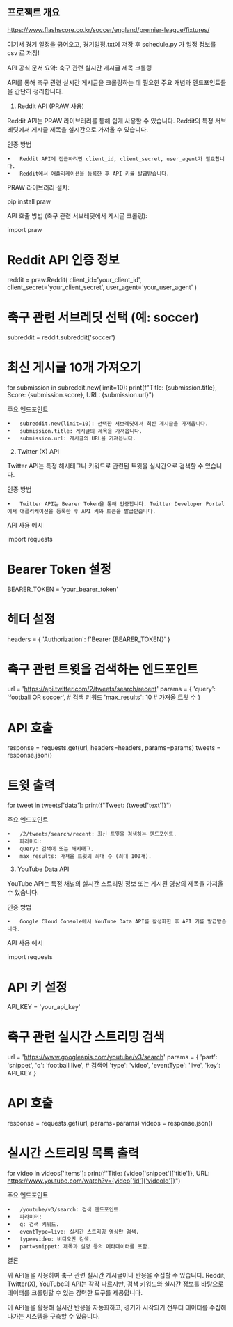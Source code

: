 ## 프로젝트 개요

https://www.flashscore.co.kr/soccer/england/premier-league/fixtures/

여기서 경기 일정을 긁어오고, 경기일정.txt에 저장 후 schedule.py 가 일정 정보를 csv 로 저장!

API 공식 문서 요약: 축구 관련 실시간 게시글 제목 크롤링

API를 통해 축구 관련 실시간 게시글을 크롤링하는 데 필요한 주요 개념과 엔드포인트들을 간단히 정리합니다.

1. Reddit API (PRAW 사용)

Reddit API는 PRAW 라이브러리를 통해 쉽게 사용할 수 있습니다. Reddit의 특정 서브레딧에서 게시글 제목을 실시간으로 가져올 수 있습니다.

인증 방법

    •	Reddit API에 접근하려면 client_id, client_secret, user_agent가 필요합니다.
    •	Reddit에서 애플리케이션을 등록한 후 API 키를 발급받습니다.

PRAW 라이브러리 설치:

pip install praw

API 호출 방법 (축구 관련 서브레딧에서 게시글 크롤링):

import praw

# Reddit API 인증 정보

reddit = praw.Reddit(
client_id='your_client_id',
client_secret='your_client_secret',
user_agent='your_user_agent'
)

# 축구 관련 서브레딧 선택 (예: soccer)

subreddit = reddit.subreddit('soccer')

# 최신 게시글 10개 가져오기

for submission in subreddit.new(limit=10):
print(f"Title: {submission.title}, Score: {submission.score}, URL: {submission.url}")

주요 엔드포인트

    •	subreddit.new(limit=10): 선택한 서브레딧에서 최신 게시글을 가져옵니다.
    •	submission.title: 게시글의 제목을 가져옵니다.
    •	submission.url: 게시글의 URL을 가져옵니다.

2. Twitter (X) API

Twitter API는 특정 해시태그나 키워드로 관련된 트윗을 실시간으로 검색할 수 있습니다.

인증 방법

    •	Twitter API는 Bearer Token을 통해 인증합니다. Twitter Developer Portal에서 애플리케이션을 등록한 후 API 키와 토큰을 발급받습니다.

API 사용 예시

import requests

# Bearer Token 설정

BEARER_TOKEN = 'your_bearer_token'

# 헤더 설정

headers = {
'Authorization': f'Bearer {BEARER_TOKEN}'
}

# 축구 관련 트윗을 검색하는 엔드포인트

url = 'https://api.twitter.com/2/tweets/search/recent'
params = {
'query': 'football OR soccer', # 검색 키워드
'max_results': 10 # 가져올 트윗 수
}

# API 호출

response = requests.get(url, headers=headers, params=params)
tweets = response.json()

# 트윗 출력

for tweet in tweets['data']:
print(f"Tweet: {tweet['text']}")

주요 엔드포인트

    •	/2/tweets/search/recent: 최신 트윗을 검색하는 엔드포인트.
    •	파라미터:
    •	query: 검색어 또는 해시태그.
    •	max_results: 가져올 트윗의 최대 수 (최대 100개).

3. YouTube Data API

YouTube API는 특정 채널의 실시간 스트리밍 정보 또는 게시된 영상의 제목을 가져올 수 있습니다.

인증 방법

    •	Google Cloud Console에서 YouTube Data API를 활성화한 후 API 키를 발급받습니다.

API 사용 예시

import requests

# API 키 설정

API_KEY = 'your_api_key'

# 축구 관련 실시간 스트리밍 검색

url = 'https://www.googleapis.com/youtube/v3/search'
params = {
'part': 'snippet',
'q': 'football live', # 검색어
'type': 'video',
'eventType': 'live',
'key': API_KEY
}

# API 호출

response = requests.get(url, params=params)
videos = response.json()

# 실시간 스트리밍 목록 출력

for video in videos['items']:
print(f"Title: {video['snippet']['title']}, URL: https://www.youtube.com/watch?v={video['id']['videoId']}")

주요 엔드포인트

    •	/youtube/v3/search: 검색 엔드포인트.
    •	파라미터:
    •	q: 검색 키워드.
    •	eventType=live: 실시간 스트리밍 영상만 검색.
    •	type=video: 비디오만 검색.
    •	part=snippet: 제목과 설명 등의 메타데이터를 포함.

결론

위 API들을 사용하여 축구 관련 실시간 게시글이나 반응을 수집할 수 있습니다. Reddit, Twitter(X), YouTube의 API는 각각 다르지만, 검색 키워드와 실시간 정보를 바탕으로 데이터를 크롤링할 수 있는 강력한 도구를 제공합니다.

이 API들을 활용해 실시간 반응을 자동화하고, 경기가 시작되기 전부터 데이터를 수집해나가는 시스템을 구축할 수 있습니다.
